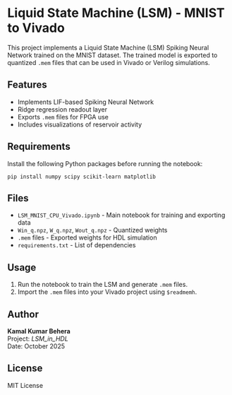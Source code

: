 # Liquid State Machine (LSM) - MNIST to Vivado

This project implements a Liquid State Machine (LSM) Spiking Neural Network trained on the MNIST dataset. 
The trained model is exported to quantized `.mem` files that can be used in Vivado or Verilog simulations.

## Features
- Implements LIF-based Spiking Neural Network
- Ridge regression readout layer
- Exports `.mem` files for FPGA use
- Includes visualizations of reservoir activity

## Requirements
Install the following Python packages before running the notebook:

```
pip install numpy scipy scikit-learn matplotlib
```

## Files
- `LSM_MNIST_CPU_Vivado.ipynb` - Main notebook for training and exporting data
- `Win_q.npz`, `W_q.npz`, `Wout_q.npz` - Quantized weights
- `.mem` files - Exported weights for HDL simulation
- `requirements.txt` - List of dependencies

## Usage
1. Run the notebook to train the LSM and generate `.mem` files.
2. Import the `.mem` files into your Vivado project using `$readmemh`.

## Author
**Kamal Kumar Behera**  
Project: *LSM_in_HDL*  
Date: October 2025

## License
MIT License
